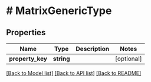 # # MatrixGenericType


## Properties 


Name | Type | Description | Notes
------------ | ------------- | ------------- | -------------
**property_key**| **string** |   | [optional]


[[Back to Model list]](../../README.md#models) [[Back to API list]](../../README.md#endpoints) [[Back to README]](../../README.md)

